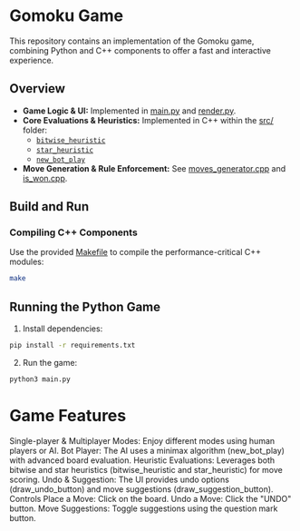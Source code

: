 # Gomoku Game

This repository contains an implementation of the Gomoku game, combining Python and C++ components to offer a fast and interactive experience.

## Overview

- **Game Logic & UI:** Implemented in [main.py](main.py) and [render.py](render.py).
- **Core Evaluations & Heuristics:** Implemented in C++ within the [src/](src/) folder:
  - [`bitwise_heuristic`](src/bitwise_heuristic.cpp)
  - [`star_heuristic`](src/star_heuristic.cpp)
  - [`new_bot_play`](src/new_minimax.cpp)
- **Move Generation & Rule Enforcement:** See [moves_generator.cpp](src/moves_generator.cpp) and [is_won.cpp](src/is_won.cpp).

## Build and Run

### Compiling C++ Components
Use the provided [Makefile](Makefile) to compile the performance-critical C++ modules:
```sh
make
```
## Running the Python Game
1. Install dependencies:
```sh
pip install -r requirements.txt
```
2. Run the game:
```sh
python3 main.py
```
# Game Features
Single-player & Multiplayer Modes: Enjoy different modes using human players or AI.
Bot Player: The AI uses a minimax algorithm (new_bot_play) with advanced board evaluation.
Heuristic Evaluations: Leverages both bitwise and star heuristics (bitwise_heuristic and star_heuristic) for move scoring.
Undo & Suggestion: The UI provides undo options (draw_undo_button) and move suggestions (draw_suggestion_button).
Controls
Place a Move: Click on the board.
Undo a Move: Click the "UNDO" button.
Move Suggestions: Toggle suggestions using the question mark button.

